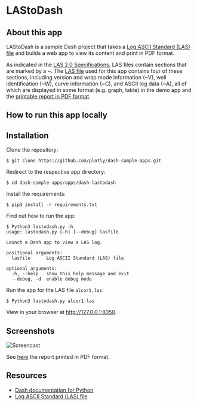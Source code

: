 # LAStoDash

## About this app

LAStoDash is a sample Dash project that takes a [Log ASCII Standard (LAS) file](http://www.cwls.org/las/) and builds a web app to view its content and print in PDF format.

As indicated in the [LAS 2.0 Specifications](http://www.cwls.org/wp-content/uploads/2017/02/Las2_Update_Feb2017.pdf), LAS files contain sections that are marked by a ~. The [LAS file](alcor1.las) used for this app contains four of these sections, including version and wrap mode information (~V), well identification (~W), curve information (~C), and ASCII log data (~A), all of which are displayed in some format (e.g. graph, table) in the demo app and the [printable report in PDF format](alcor1.pdf).

## How to run this app locally

## Installation

Clone the repository:

```
$ git clone https://github.com/plotly/dash-sample-apps.git
```

Redirect to the respective app directory:

```
$ cd dash-sample-apps/apps/dash-lastodash
```

Install the requirements:
```
$ pip3 install -r requirements.txt
```

Find out how to run the app:
```
$ Python3 lastodash.py -h
usage: lastodash.py [-h] [--debug] lasfile

Launch a Dash app to view a LAS log.

positional arguments:
  lasfile      Log ASCII Standard (LAS) file

optional arguments:
  -h, --help   show this help message and exit
  --debug, -d  enable debug mode
```

Run the app for the LAS file `alcor1.las`:
```
$ Python3 lastodash.py alcor1.las
```

View in your browser at http://127.0.0.1:8050.

## Screenshots

![Screencast](alcor1.gif)

See [here](alcor1.pdf) the report printed in PDF format.

## Resources

* [Dash documentation for Python](https://dash.plot.ly/)
* [Log ASCII Standard (LAS) file](http://www.cwls.org/las/)
